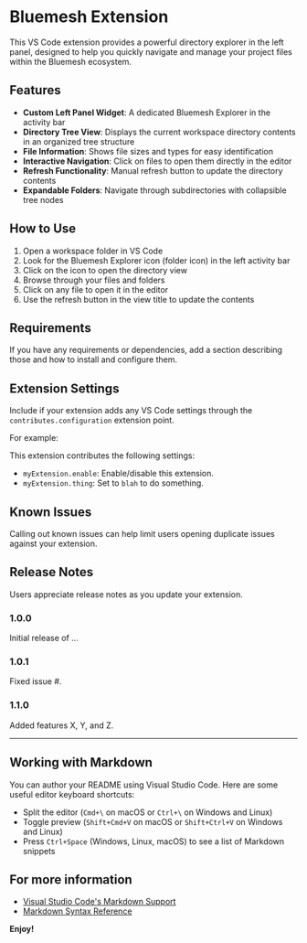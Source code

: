 # Bluemesh Extension

This VS Code extension provides a powerful directory explorer in the left panel, designed to help you quickly navigate and manage your project files within the Bluemesh ecosystem.

## Features

- **Custom Left Panel Widget**: A dedicated Bluemesh Explorer in the activity bar
- **Directory Tree View**: Displays the current workspace directory contents in an organized tree structure
- **File Information**: Shows file sizes and types for easy identification
- **Interactive Navigation**: Click on files to open them directly in the editor
- **Refresh Functionality**: Manual refresh button to update the directory contents
- **Expandable Folders**: Navigate through subdirectories with collapsible tree nodes

## How to Use

1. Open a workspace folder in VS Code
2. Look for the Bluemesh Explorer icon (folder icon) in the left activity bar
3. Click on the icon to open the directory view
4. Browse through your files and folders
5. Click on any file to open it in the editor
6. Use the refresh button in the view title to update the contents

## Requirements

If you have any requirements or dependencies, add a section describing those and how to install and configure them.

## Extension Settings

Include if your extension adds any VS Code settings through the `contributes.configuration` extension point.

For example:

This extension contributes the following settings:

* `myExtension.enable`: Enable/disable this extension.
* `myExtension.thing`: Set to `blah` to do something.

## Known Issues

Calling out known issues can help limit users opening duplicate issues against your extension.

## Release Notes

Users appreciate release notes as you update your extension.

### 1.0.0

Initial release of ...

### 1.0.1

Fixed issue #.

### 1.1.0

Added features X, Y, and Z.

---

## Working with Markdown

You can author your README using Visual Studio Code.  Here are some useful editor keyboard shortcuts:

* Split the editor (`Cmd+\` on macOS or `Ctrl+\` on Windows and Linux)
* Toggle preview (`Shift+Cmd+V` on macOS or `Shift+Ctrl+V` on Windows and Linux)
* Press `Ctrl+Space` (Windows, Linux, macOS) to see a list of Markdown snippets

## For more information

* [Visual Studio Code's Markdown Support](http://code.visualstudio.com/docs/languages/markdown)
* [Markdown Syntax Reference](https://help.github.com/articles/markdown-basics/)

**Enjoy!**
